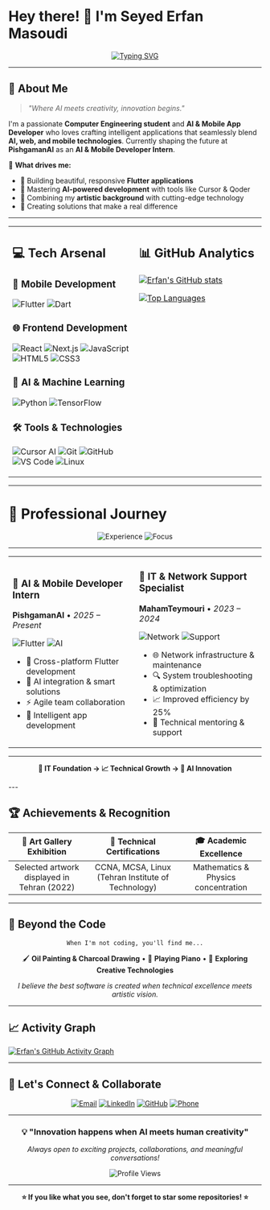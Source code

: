 # Hey there! 👋 I'm **Seyed Erfan Masoudi**

<div align="center">
  
[![Typing SVG](https://readme-typing-svg.demolab.com?font=Fira+Code&size=22&duration=2000&pause=500&color=00D9FF&center=true&vCenter=true&multiline=true&width=600&height=100&lines=AI+%26+Mobile+App+Developer;Computer+Engineering+Student;Bridging+Creativity+%26+Technology)](https://git.io/typing-svg)

</div>

---

## 🚀 **About Me**

> *"Where AI meets creativity, innovation begins."*

I'm a passionate **Computer Engineering student** and **AI & Mobile App Developer** who loves crafting intelligent applications that seamlessly blend **AI, web, and mobile technologies**. Currently shaping the future at **PishgamanAI** as an **AI & Mobile Developer Intern**.

🌟 **What drives me:**
- 📱 Building beautiful, responsive **Flutter applications**
- 🤖 Mastering **AI-powered development** with tools like Cursor & Qoder
- 🎨 Combining my **artistic background** with cutting-edge technology
- 🚀 Creating solutions that make a real difference

---

<table>
<tr>
<td width="50%" valign="top">

## 💻 **Tech Arsenal**

### 📱 **Mobile Development**
![Flutter](https://img.shields.io/badge/Flutter-02569B?style=for-the-badge&logo=flutter&logoColor=white)
![Dart](https://img.shields.io/badge/Dart-0175C2?style=for-the-badge&logo=dart&logoColor=white)

### 🌐 **Frontend Development**
![React](https://img.shields.io/badge/React-20232A?style=for-the-badge&logo=react&logoColor=61DAFB)
![Next.js](https://img.shields.io/badge/Next.js-000000?style=for-the-badge&logo=next.js&logoColor=white)
![JavaScript](https://img.shields.io/badge/JavaScript-F7DF1E?style=for-the-badge&logo=javascript&logoColor=black)
![HTML5](https://img.shields.io/badge/HTML5-E34F26?style=for-the-badge&logo=html5&logoColor=white)
![CSS3](https://img.shields.io/badge/CSS3-1572B6?style=for-the-badge&logo=css3&logoColor=white)

### 🤖 **AI & Machine Learning**
![Python](https://img.shields.io/badge/Python-14354C?style=for-the-badge&logo=python&logoColor=white)
![TensorFlow](https://img.shields.io/badge/TensorFlow-FF6F00?style=for-the-badge&logo=tensorflow&logoColor=white)

### 🛠️ **Tools & Technologies**
![Cursor AI](https://img.shields.io/badge/Cursor_AI-000000?style=for-the-badge&logo=cursor&logoColor=white)
![Git](https://img.shields.io/badge/Git-F05032?style=for-the-badge&logo=git&logoColor=white)
![GitHub](https://img.shields.io/badge/GitHub-100000?style=for-the-badge&logo=github&logoColor=white)
![VS Code](https://img.shields.io/badge/VS_Code-0078D4?style=for-the-badge&logo=visual%20studio%20code&logoColor=white)
![Linux](https://img.shields.io/badge/Linux-FCC624?style=for-the-badge&logo=linux&logoColor=black)

</td>
<td width="50%" valign="top">

## 📊 **GitHub Analytics**

[![Erfan's GitHub stats](https://github-readme-stats.vercel.app/api?username=ErfanMasoudiBA&show_icons=true&theme=tokyonight&hide_border=true&bg_color=0D1117&title_color=00D9FF&icon_color=00D9FF&text_color=C9D1D9)](https://github.com/ErfanMasoudiBA)

[![Top Languages](https://github-readme-stats.vercel.app/api/top-langs/?username=ErfanMasoudiBA&layout=compact&theme=tokyonight&hide_border=true&bg_color=0D1117&title_color=00D9FF&text_color=C9D1D9)](https://github.com/ErfanMasoudiBA)

</td>
</tr>
</table>

---
# 💼 Professional Journey

<div align="center">

![Experience](https://img.shields.io/badge/Experience-2+%20Years-blue?style=for-the-badge)
![Focus](https://img.shields.io/badge/Focus-AI%20%7C%20Mobile%20%7C%20IT-green?style=for-the-badge)

</div>

---

<table>
<tr>
<td width="50%">

### 🚀 **AI & Mobile Developer Intern**
**PishgamanAI** • *2025 – Present*

![Flutter](https://img.shields.io/badge/Flutter-02569B?style=flat&logo=flutter&logoColor=white)
![AI](https://img.shields.io/badge/AI-FF6B6B?style=flat&logo=robot&logoColor=white)

- 📱 Cross-platform Flutter development
- 🤖 AI integration & smart solutions  
- ⚡ Agile team collaboration
- 🎯 Intelligent app development

</td>
<td width="50%">

### 🔧 **IT & Network Support Specialist**
**MahamTeymouri** • *2023 – 2024*

![Network](https://img.shields.io/badge/Network-326CE5?style=flat&logo=cisco&logoColor=white)
![Support](https://img.shields.io/badge/IT%20Support-28A745?style=flat&logo=support&logoColor=white)

- 🌐 Network infrastructure & maintenance
- 🔍 System troubleshooting & optimization
- 📈 Improved efficiency by 25%
- 👥 Technical mentoring & support

</td>
</tr>
</table>

---

<div align="center">

**🔧 IT Foundation → 📈 Technical Growth → 🚀 AI Innovation**

</div>
---

## 🏆 **Achievements & Recognition**

<div align="center">

| 🎨 **Art Gallery Exhibition** | 🏅 **Technical Certifications** | 🎓 **Academic Excellence** |
|:---:|:---:|:---:|
| Selected artwork displayed in Tehran (2022) | CCNA, MCSA, Linux (Tehran Institute of Technology) | Mathematics & Physics concentration |

</div>

---

## 🎨 **Beyond the Code**

<div align="center">

```
When I'm not coding, you'll find me...
```

🖌️ **Oil Painting & Charcoal Drawing** • 🎹 **Playing Piano** • 🌟 **Exploring Creative Technologies**

*I believe the best software is created when technical excellence meets artistic vision.*

</div>

---

## 📈 **Activity Graph**

[![Erfan's GitHub Activity Graph](https://github-readme-activity-graph.vercel.app/graph?username=ErfanMasoudiBA&theme=tokyo-night&bg_color=0D1117&color=00D9FF&line=00D9FF&point=FFFFFF&area=true&hide_border=true)](https://github.com/ErfanMasoudiBA)

---

## 🤝 **Let's Connect & Collaborate**

<div align="center">

[![Email](https://img.shields.io/badge/Email-D14836?style=for-the-badge&logo=gmail&logoColor=white)](mailto:erfanmasoudiba@gmail.com)
[![LinkedIn](https://img.shields.io/badge/LinkedIn-0077B5?style=for-the-badge&logo=linkedin&logoColor=white)](https://www.linkedin.com/in/erfan-masoudi-a0b7262ab/)
[![GitHub](https://img.shields.io/badge/GitHub-100000?style=for-the-badge&logo=github&logoColor=white)](https://github.com/ErfanMasoudiBA)
[![Phone](https://img.shields.io/badge/Phone-25D366?style=for-the-badge&logo=whatsapp&logoColor=white)](tel:+989196779163)

---

### 💡 **"Innovation happens when AI meets human creativity"**

*Always open to exciting projects, collaborations, and meaningful conversations!*

<img src="https://komarev.com/ghpvc/?username=ErfanMasoudiBA&color=00D9FF&style=for-the-badge" alt="Profile Views"/>

</div>

---

<div align="center">
  
**⭐ If you like what you see, don't forget to star some repositories! ⭐**

</div>
